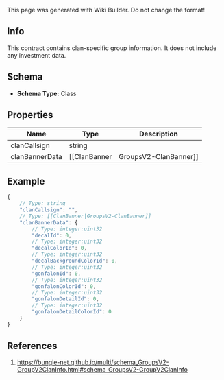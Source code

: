 <span class="wiki-builder">This page was generated with Wiki Builder. Do not change the format!</span>

## Info
This contract contains clan-specific group information.  It does not include any investment data.

## Schema
* **Schema Type:** Class

## Properties
Name | Type | Description
---- | ---- | -----------
clanCallsign | string | 
clanBannerData | [[ClanBanner|GroupsV2-ClanBanner]] | 

## Example
```javascript
{
    // Type: string
    "clanCallsign": "",
    // Type: [[ClanBanner|GroupsV2-ClanBanner]]
    "clanBannerData": {
        // Type: integer:uint32
        "decalId": 0,
        // Type: integer:uint32
        "decalColorId": 0,
        // Type: integer:uint32
        "decalBackgroundColorId": 0,
        // Type: integer:uint32
        "gonfalonId": 0,
        // Type: integer:uint32
        "gonfalonColorId": 0,
        // Type: integer:uint32
        "gonfalonDetailId": 0,
        // Type: integer:uint32
        "gonfalonDetailColorId": 0
    }
}

```

## References
1. https://bungie-net.github.io/multi/schema_GroupsV2-GroupV2ClanInfo.html#schema_GroupsV2-GroupV2ClanInfo
